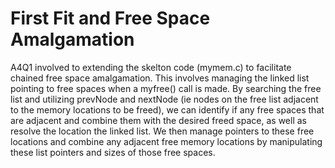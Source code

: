 # First Fit and Free Space Amalgamation
A4Q1 involved to extending the skelton code (mymem.c) to facilitate chained free space amalgamation. This involves managing the linked list pointing to free spaces
when a myfree() call is made. By searching the free list and utilizing prevNode and nextNode (ie nodes on the free list adjacent to the memory locations 
to be freed), we can identify if any free spaces that are adjacent and combine them with the desired freed space, as well as resolve the location the linked list.
We then manage pointers to these free locations and combine any adjacent free memory locations by manipulating these list pointers and sizes of those free spaces.